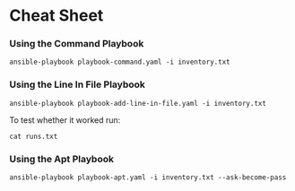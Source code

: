 # Cheat Sheet

### Using the Command Playbook 
```
ansible-playbook playbook-command.yaml -i inventory.txt
```

### Using the Line In File Playbook  
```
ansible-playbook playbook-add-line-in-file.yaml -i inventory.txt
```

To test whether it worked run:
```
cat runs.txt
```

### Using the Apt Playbook 
```
ansible-playbook playbook-apt.yaml -i inventory.txt --ask-become-pass
```